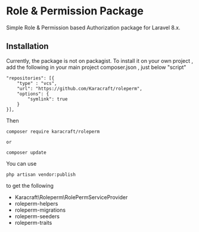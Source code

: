 # Role & Permission Package

Simple Role & Permission based Authorization package for Laravel 8.x.

## Installation
Currently, the package is not on packagist. To install it on your own project , add the following in your main project composer.json , just below "script" 

    "repositories": [{
        "type" : "vcs",
        "url": "https://github.com/Karacraft/roleperm",
        "options": {
            "symlink": true
        }
    }],

Then

    composer require karacraft/roleperm

    or 

    composer update

You can use 

    php artisan vendor:publish 

to get the following

-   Karacraft\Roleperm\RolePermServiceProvider
-   roleperm-helpers
-   roleperm-migrations
-   roleperm-seeders
-   roleperm-traits
